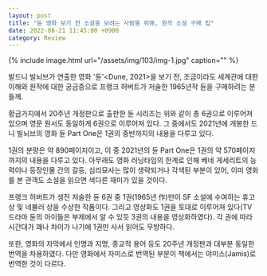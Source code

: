 ```yaml
---
layout: post
title: "듄 영화 보기 전 소설을 보려는 사람을 위해, 원작 소설 구매 팁"
date: 2022-08-21 11:45:00 +0900
category: Review
---
```


{% include image.html url="/assets/img/103/img-1.jpg" caption="" %}

발드니 빌뇌브가 연출한 영화 '듄'<Dune, 2021>을 보기 전, 조금이라도 세계관에 대한 이해와 원작에 대한 궁금증으로 프랭크 허버트가 저술한 1965년작 듄을 구매하려는 분들께.

황금가지에서 20주년 개정판으로 출판한 듄 시리즈는 위와 같이 총 6권으로 이루어져 있으며 영문 원서도 동일하게 6권으로 이루어져 있다. 그 중에서도 2021년에 개봉한 드니 빌뇌브의 영화 듄 Part One은 1권의 중반까지의 내용을 다루고 있다.

1권의 분량은 약 890페이지이고, 이 중 2021년의 듄 Part One은 1권의 약 570페이지까지의 내용을 다루고 있다. 아무래도 영화 러닝타임의 한계로 인해 베네 게세리트의 능력이나 등장인물 간의 갈등, 심리묘사는 많이 생략되거나 각색된 부분이 있어, 이미 영화를 본 관객도 소설을 읽으면 색다른 재미가 있을 것이다.

프랭크 허버트가 생전 저술한 듄 6권 중 1권(1965년 作)만이 SF 소설에 수여하는 휴고 상 및 네뷸러 상을 수상한 작품이다. 그리고 영상화도 1권을 토대로 이루어져 있다(TV 드라마 듄의 아이들은 부제에서 알 수 있듯 3권의 내용을 영상화하였다). 각 권에 따라 시간대가 꽤나 차이가 나기에 1권만 사서 읽어도 무방하다.

또한, 영화의 자막에서 인명과 지명, 종교적 용어 등도 20주년 개정판과 대부분 동일한 번역을 차용하였다. 다만 영화에서 자미스로 번역된 부분이 책에서는 야미스(Jamis)로 번역한 것이 다르다.